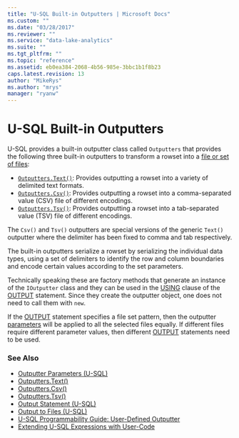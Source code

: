 ```yaml
---
title: "U-SQL Built-in Outputters | Microsoft Docs"
ms.custom: ""
ms.date: "03/28/2017"
ms.reviewer: ""
ms.service: "data-lake-analytics"
ms.suite: ""
ms.tgt_pltfrm: ""
ms.topic: "reference"
ms.assetid: eb0ea384-2068-4b56-985e-3bbc1b1f8b23
caps.latest.revision: 13
author: "MikeRys"
ms.author: "mrys"
manager: "ryanw"
---
```

# U-SQL Built-in Outputters
U-SQL provides a built-in outputter class called `Outputters` that provides the following three built-in outputters to transform a rowset into a [file or set of files](output-to-files-u-sql.md):    
-   [`Outputters.Text()`](outputters-text.md): Provides outputting a rowset into a variety of delimited text formats.    
-   [`Outputters.Csv()`](outputters-csv.md): Provides outputting a rowset into a comma-separated value (CSV) file of different encodings.   
-   [`Outputters.Tsv()`](outputters-tsv.md): Provides outputting a rowset into a tab-separated value (TSV) file of different encodings.  
  
The `Csv()` and `Tsv()` outputters are special versions of the generic `Text()` outputter where the delimiter has been fixed to comma and tab respectively.  
  
The built-in outputters serialize a rowset by serializing the individual data types, using a set of delimiters to identify the row and column boundaries and encode certain values according to the set parameters.  
  
Technically speaking these are factory methods that generate an instance of the `IOutputter` class and they can be used in the [USING](output-statement-u-sql.md#us_cla) clause of the [OUTPUT](output-statement-u-sql.md) statement. Since they create the outputter object, one does not need to call them with `new`.  
 
If the [OUTPUT](output-statement-u-sql.md) statement specifies a file set pattern, then the outputter [parameters](outputter-parameters-u-sql.md) will be applied to all the selected files equally. If different files require different parameter values, then different [OUTPUT](output-statement-u-sql.md)  statements need to be used.   
  
### See Also 
* [Outputter Parameters (U-SQL)](outputter-parameters-u-sql.md)
* [Outputters.Text()](outputters-text.md) 
* [Outputters.Csv()](outputters-csv.md) 
* [Outputters.Tsv()](outputters-tsv.md)  
* [Output Statement (U-SQL)](output-statement-u-sql.md)
* [Output to Files (U-SQL)](output-to-files-u-sql.md)
* [U-SQL Programmability Guide: User-Defined Outputter](https://docs.microsoft.com/azure/data-lake-analytics/data-lake-analytics-u-sql-programmability-guide#user-defined-outputter)
* [Extending U-SQL Expressions with User-Code](extending-u-sql-expressions-with-user-code.md)  


